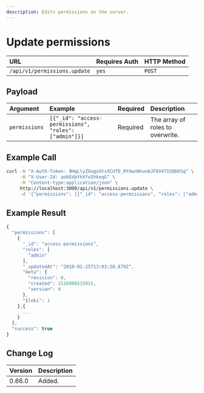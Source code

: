 ```yaml
---
description: Edits permissions on the server.
---
```


# Update permissions

| URL | Requires Auth | HTTP Method |
| :--- | :--- | :--- |
| `/api/v1/permissions.update` | `yes` | `POST` |

## Payload

| Argument | Example | Required | Description |
| :--- | :--- | :--- | :--- |
| `permissions` | `[{"_id": "access-permissions", "roles": ["admin"]}]` | Required | The array of roles to overwrite. |

## Example Call

```bash
curl -H "X-Auth-Token: 9HqLlyZOugoStsXCUfD_0YdwnNnunAJF8V47U3QHXSq" \
     -H "X-User-Id: aobEdbYhXfu5hkeqG" \
     -H "Content-type:application/json" \
     http://localhost:3000/api/v1/permissions.update \
     -d '{"permissions": [{"_id": "access-permissions", "roles": ["admin"]}]}'
```

## Example Result

```javascript
{
  "permissions": [
    {
      "_id": "access-permissions",
      "roles": [
        "admin"
      ],
      "_updatedAt": "2018-01-25T13:03:20.879Z",
      "meta": {
        "revision": 0,
        "created": 1516980515815,
        "version": 0
      },
      "$loki": 1
    },{
      ...
    }
  ],
  "success": true
}
```

## Change Log

| Version | Description |
| :--- | :--- |
| 0.66.0 | Added. |

